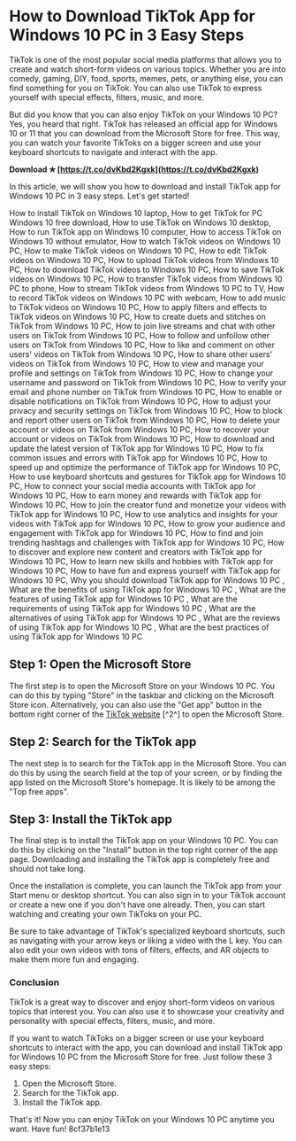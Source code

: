 
 
# How to Download TikTok App for Windows 10 PC in 3 Easy Steps
 
TikTok is one of the most popular social media platforms that allows you to create and watch short-form videos on various topics. Whether you are into comedy, gaming, DIY, food, sports, memes, pets, or anything else, you can find something for you on TikTok. You can also use TikTok to express yourself with special effects, filters, music, and more.
 
But did you know that you can also enjoy TikTok on your Windows 10 PC? Yes, you heard that right. TikTok has released an official app for Windows 10 or 11 that you can download from the Microsoft Store for free. This way, you can watch your favorite TikToks on a bigger screen and use your keyboard shortcuts to navigate and interact with the app.
 
**Download ✯ [https://t.co/dvKbd2Kgxk](https://t.co/dvKbd2Kgxk)**


 
In this article, we will show you how to download and install TikTok app for Windows 10 PC in 3 easy steps. Let's get started!
 
How to install TikTok on Windows 10 laptop,  How to get TikTok for PC Windows 10 free download,  How to use TikTok on Windows 10 desktop,  How to run TikTok app on Windows 10 computer,  How to access TikTok on Windows 10 without emulator,  How to watch TikTok videos on Windows 10 PC,  How to make TikTok videos on Windows 10 PC,  How to edit TikTok videos on Windows 10 PC,  How to upload TikTok videos from Windows 10 PC,  How to download TikTok videos to Windows 10 PC,  How to save TikTok videos on Windows 10 PC,  How to transfer TikTok videos from Windows 10 PC to phone,  How to stream TikTok videos from Windows 10 PC to TV,  How to record TikTok videos on Windows 10 PC with webcam,  How to add music to TikTok videos on Windows 10 PC,  How to apply filters and effects to TikTok videos on Windows 10 PC,  How to create duets and stitches on TikTok from Windows 10 PC,  How to join live streams and chat with other users on TikTok from Windows 10 PC,  How to follow and unfollow other users on TikTok from Windows 10 PC,  How to like and comment on other users' videos on TikTok from Windows 10 PC,  How to share other users' videos on TikTok from Windows 10 PC,  How to view and manage your profile and settings on TikTok from Windows 10 PC,  How to change your username and password on TikTok from Windows 10 PC,  How to verify your email and phone number on TikTok from Windows 10 PC,  How to enable or disable notifications on TikTok from Windows 10 PC,  How to adjust your privacy and security settings on TikTok from Windows 10 PC,  How to block and report other users on TikTok from Windows 10 PC,  How to delete your account or videos on TikTok from Windows 10 PC,  How to recover your account or videos on TikTok from Windows 10 PC,  How to download and update the latest version of TikTok app for Windows 10 PC,  How to fix common issues and errors with TikTok app for Windows 10 PC,  How to speed up and optimize the performance of TikTok app for Windows 10 PC,  How to use keyboard shortcuts and gestures for TikTok app for Windows 10 PC,  How to connect your social media accounts with TikTok app for Windows 10 PC,  How to earn money and rewards with TikTok app for Windows 10 PC,  How to join the creator fund and monetize your videos with TikTok app for Windows 10 PC,  How to use analytics and insights for your videos with TikTok app for Windows 10 PC,  How to grow your audience and engagement with TikTok app for Windows 10 PC,  How to find and join trending hashtags and challenges with TikTok app for Windows 10 PC,  How to discover and explore new content and creators with TikTok app for Windows 10 PC,  How to learn new skills and hobbies with TikTok app for Windows 10 PC,  How to have fun and express yourself with TikTok app for Windows 10 PC,  Why you should download TikTok app for Windows 10 PC ,  What are the benefits of using TikTok app for Windows 10 PC ,  What are the features of using TikTok app for Windows 10 PC ,  What are the requirements of using TikTok app for Windows 10 PC ,  What are the alternatives of using TikTok app for Windows 10 PC ,  What are the reviews of using TikTok app for Windows 10 PC ,  What are the best practices of using TikTok app for Windows 10 PC
 
## Step 1: Open the Microsoft Store
 
The first step is to open the Microsoft Store on your Windows 10 PC. You can do this by typing "Store" in the taskbar and clicking on the Microsoft Store icon. Alternatively, you can also use the "Get app" button in the bottom right corner of the [TikTok website](https://www.tiktok.com/) [^2^] to open the Microsoft Store.
 
## Step 2: Search for the TikTok app
 
The next step is to search for the TikTok app in the Microsoft Store. You can do this by using the search field at the top of your screen, or by finding the app listed on the Microsoft Store's homepage. It is likely to be among the "Top free apps".
 
## Step 3: Install the TikTok app
 
The final step is to install the TikTok app on your Windows 10 PC. You can do this by clicking on the "Install" button in the top right corner of the app page. Downloading and installing the TikTok app is completely free and should not take long.
 
Once the installation is complete, you can launch the TikTok app from your Start menu or desktop shortcut. You can also sign in to your TikTok account or create a new one if you don't have one already. Then, you can start watching and creating your own TikToks on your PC.
 
Be sure to take advantage of TikTok's specialized keyboard shortcuts, such as navigating with your arrow keys or liking a video with the L key. You can also edit your own videos with tons of filters, effects, and AR objects to make them more fun and engaging.
 
### Conclusion
 
TikTok is a great way to discover and enjoy short-form videos on various topics that interest you. You can also use it to showcase your creativity and personality with special effects, filters, music, and more.
 
If you want to watch TikToks on a bigger screen or use your keyboard shortcuts to interact with the app, you can download and install TikTok app for Windows 10 PC from the Microsoft Store for free. Just follow these 3 easy steps:
 
1. Open the Microsoft Store.
2. Search for the TikTok app.
3. Install the TikTok app.

That's it! Now you can enjoy TikTok on your Windows 10 PC anytime you want. Have fun!
 8cf37b1e13
 
